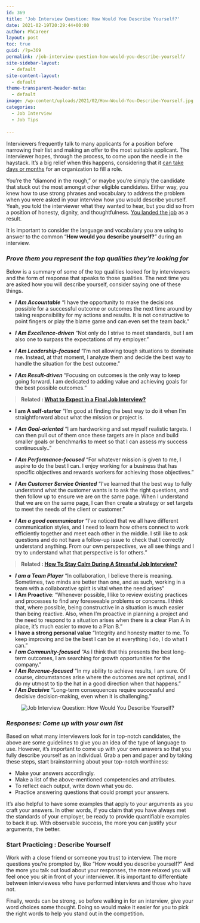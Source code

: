 ```yaml
---
id: 369
title: 'Job Interview Question: How Would You Describe Yourself?'
date: 2021-02-19T20:29:44+00:00
author: PhCareer
layout: post
toc: true
guid: /?p=369
permalink: /job-interview-question-how-would-you-describe-yourself/
site-sidebar-layout:
  - default
site-content-layout:
  - default
theme-transparent-header-meta:
  - default
image: /wp-content/uploads/2021/02/How-Would-You-Describe-Yourself.jpg
categories:
  - Job Interview
  - Job Tips

---
```

Interviewers frequently talk to many applicants for a position before narrowing their list and making an offer to the most suitable applicant. The interviewer hopes, through the process, to come upon the needle in the haystack. It&#8217;s a big relief when this happens, considering that it [can take days or months](https://www.hirevue.com/blog/seven-recruitment-metrics-that-matter) for an organization to fill a role.

You&#8217;re the &#8220;diamond in the rough,&#8221; or maybe you&#8217;re simply the candidate that stuck out the most amongst other eligible candidates. Either way, you knew how to use strong phrases and vocabulary to address the problem when you were asked in your interview how you would describe yourself. Yeah, you told the interviewer what they wanted to hear, but you did so from a position of honesty, dignity, and thoughtfulness. [You landed the job](/tips-you-need-to-find-your-dream-job-and-get-hired-faster/) as a result.

It is important to consider the language and vocabulary you are using to answer to the common &#8220;**How would you describe yourself?**&#8221; during an interview.

### **_Prove them you represent the top qualities they&#8217;re looking for_**

Below is a summary of some of the top qualities looked for by interviewers and the form of response that speaks to those qualities. The next time you are asked how you will describe yourself, consider saying one of these things.

  * **_I Am Accountable_** &#8220;I have the opportunity to make the decisions possible for a successful outcome or outcomes the next time around by taking responsibility for my actions and results. It is not constructive to point fingers or play the blame game and can even set the team back.&#8221;

  * **_I Am Excellence-driven_** &#8220;Not only do I strive to meet standards, but I am also one to surpass the expectations of my employer.&#8221;

  * **_I Am Leadership-focused_** &#8220;I&#8217;m not allowing tough situations to dominate me. Instead, at that moment, I analyze them and decide the best way to handle the situation for the best outcome.&#8221;
  * **_I Am Result-driven_** &#8220;Focusing on outcomes is the only way to keep going forward. I am dedicated to adding value and achieving goals for the best possible outcomes.&#8221;

<blockquote class="wp-block-quote">
  <p>
    <strong>Related : </strong> <strong><a href="/what-to-expect-in-a-final-job-interview/">What to Expect in a Final Job Interview?</a></strong> 
  </p>
</blockquote>

  * **I am A self-starter** &#8220;I&#8217;m good at finding the best way to do it when I&#8217;m straightforward about what the mission or project is.
  * **_I Am Goal-oriented_** &#8220;I am hardworking and set myself realistic targets. I can then pull out of them once these targets are in place and build smaller goals or benchmarks to meet so that I can assess my success continuously..&#8221;

  * **_I Am Performance-focused_** &#8220;For whatever mission is given to me, I aspire to do the best I can. I enjoy working for a business that has specific objectives and rewards workers for achieving those objectives.&#8221;

  * **_I Am Customer Service Oriented_** &#8220;I&#8217;ve learned that the best way to fully understand what the customer wants is to ask the right questions, and then follow up to ensure we are on the same page. When I understand that we are on the same page, I can then create a strategy or set targets to meet the needs of the client or customer.&#8221;

  * **_I Am a good communicator_** &#8220;I&#8217;ve noticed that we all have different communication styles, and I need to learn how others connect to work efficiently together and meet each other in the middle. I still like to ask questions and do not have a follow-up issue to check that I correctly understand anything. From our own perspectives, we all see things and I try to understand what that perspective is for others.&#8221;

<blockquote class="wp-block-quote">
  <p>
    <strong>Related : </strong><a href="/how-to-stay-calm-during-a-job-interview/"><strong>How To Stay Calm During A Stressful Job Interview?</strong> </a>
  </p>
</blockquote>

  * **_I am a Team Player_** &#8220;In collaboration, I believe there is meaning. Sometimes, two minds are better than one, and as such, working in a team with a collaborative spirit is vital when the need arises&#8221;
  * **I Am Proactive**: &#8220;Whenever possible, I like to review existing practices and processes to find any foreseeable problems or concerns. I think that, where possible, being constructive in a situation is much easier than being reactive. Also, when I&#8217;m proactive in planning a project and the need to respond to a situation arises when there is a clear Plan A in place, it&#8217;s much easier to move to a Plan B.&#8221;
  *  **I have a strong personal value** &#8220;Integrity and honesty matter to me. To keep improving and be the best I can be at everything I do, I do what I can.&#8221;
  * **_I am Community-focused_** &#8220;As I think that this presents the best long-term outcomes, I am searching for growth opportunities for the company.&#8221;
  * **_I Am Revenue-focused_** &#8220;In my ability to achieve results, I am sure. Of course, circumstances arise where the outcomes are not optimal, and I do my utmost to tip the hat in a good direction when that happens.&#8221;
  * **_I Am Decisive_** &#8220;Long-term consequences require successful and decisive decision-making, even when it is challenging.&#8221;
  
  
  <figure class="wp-block-image size-large">

<img loading="lazy" width="625" height="350" src="/wp-content/uploads/2021/02/describe-yourself.jpeg" alt="Job Interview Question: How Would You Describe Yourself?" class="wp-image-370" srcset="/wp-content/uploads/2021/02/describe-yourself.jpeg 625w, /wp-content/uploads/2021/02/describe-yourself-300x168.jpeg 300w" sizes="(max-width: 625px) 100vw, 625px" /> </figure> 

### **_Responses: Come up with your own list_**

Based on what many interviewers look for in top-notch candidates, the above are some guidelines to give you an idea of the type of language to use. However, it&#8217;s important to come up with your own answers so that you fully describe yourself as an individual. Grab a pen and paper and by taking these steps, start brainstorming about your top-notch worthiness:

  * Make your answers accordingly.
  * Make a list of the above-mentioned competencies and attributes.
  * To reflect each output, write down what you do.
  * Practice answering questions that could prompt your answers.

It&#8217;s also helpful to have some examples that apply to your arguments as you craft your answers. In other words, if you claim that you have always met the standards of your employer, be ready to provide quantifiable examples to back it up. With observable success, the more you can justify your arguments, the better.

### **Start Practicing : Describe Yourself** 

Work with a close friend or someone you trust to interview. The more questions you&#8217;re prompted by, like &#8220;How would you describe yourself?&#8221; And the more you talk out loud about your responses, the more relaxed you will feel once you sit in front of your interviewer. It is important to differentiate between interviewees who have performed interviews and those who have not.

Finally, words can be strong, so before walking in for an interview, give your word choices some thought. Doing so would make it easier for you to pick the right words to help you stand out in the competition.

